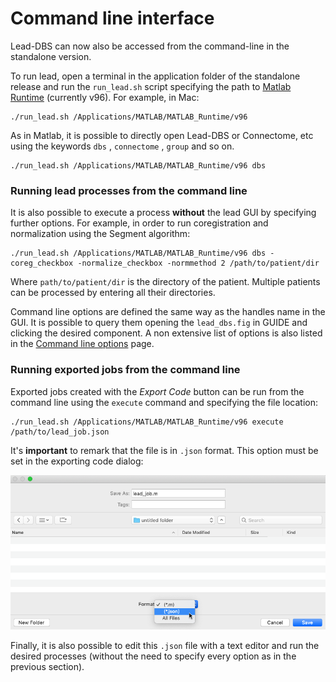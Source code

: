 # Command line interface

Lead-DBS can now also be accessed from the command-line in the standalone version.

To run lead, open a terminal in the application folder of the standalone release and run the `run_lead.sh` script specifying  the path to [Matlab Runtime](https://www.mathworks.com/products/compiler/matlab-runtime.html) \(currently v96\). For example, in Mac:

```text
./run_lead.sh /Applications/MATLAB/MATLAB_Runtime/v96
```

As in Matlab, it is possible to directly open Lead-DBS or Connectome, etc using the keywords `dbs` , `connectome` , `group` and so on.

```text
./run_lead.sh /Applications/MATLAB/MATLAB_Runtime/v96 dbs
```

### Running lead processes from the command line

It is also possible to execute a process **without** the lead GUI by specifying further options. For example, in order to run coregistration and normalization using the Segment algorithm:

```text
./run_lead.sh /Applications/MATLAB/MATLAB_Runtime/v96 dbs -coreg_checkbox -normalize_checkbox -normmethod 2 /path/to/patient/dir
```

Where `path/to/patient/dir` is the directory of the patient.  Multiple patients can be processed by entering all their directories.

Command line options are defined the same way as the handles name in the GUI. It is possible to query them opening the `lead_dbs.fig` in GUIDE and clicking the desired component. A non extensive list of options is also listed in the [Command line options](command-line-options.md) page.

### Running exported jobs from the command line

Exported jobs created with the _Export Code_ button can be run from the command line using the `execute` command and specifying the file location:

```text
./run_lead.sh /Applications/MATLAB/MATLAB_Runtime/v96 execute /path/to/lead_job.json
```

It's **important** to remark that the file is in `.json` format. This option must be set in the exporting code dialog:

![](../.gitbook/assets/export_json.png)

Finally, it is also possible to edit this `.json` file with a text editor and run the desired processes \(without the need to specify every option as in the previous section\).



